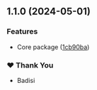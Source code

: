 ## 1.1.0 (2024-05-01)


### Features

- Core package ([1cb90ba](https://github.com/DSI-HUG/ngx-components/commit/1cb90bac803acbb9708e3983ab9e4d6a872d2a5c))


### ❤️  Thank You

- Badisi
